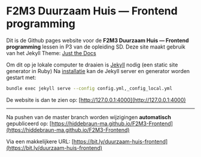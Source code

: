 # F2M3 Duurzaam Huis — Frontend programming 

Dit is de Github pages website voor de **F2M3 Duurzaam Huis — Frontend programming** lessen in P3 van de opleiding SD.
Deze site maakt gebruik van het Jekyll Theme: [Just the Docs](https://pmarsceill.github.io/just-the-docs/)

Om dit op je lokale computer te draaien is [Jekyll](https://jekyllrb.com/) nodig (een static site generator in Ruby)
Na [installatie](https://jekyllrb.com/docs/installation/) kan de Jekyll server en generator worden gestart met:

```bash
bundle exec jekyll serve --config config.yml,_config_local.yml
```

De website is dan te zien op:
[http://127.0.0.1:4000](http://127.0.0.1:4000)

----
Na pushen van de master branch worden wijzigingen **automatisch** gepubliceerd op:
[https://hiddebraun-ma.github.io/F2M3-Frontend](https://hiddebraun-ma.github.io/F2M3-Frontend)

Via een makkelijkere URL:
[https://bit.ly/duurzaam-huis-frontend](https://bit.ly/duurzaam-huis-frontend)


